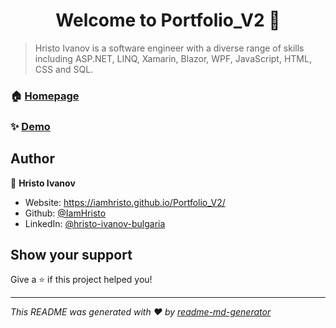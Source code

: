 <h1 align="center">Welcome to Portfolio_V2 👋</h1>
<p>
</p>

> Hristo Ivanov is a software engineer with a diverse range of skills including ASP.NET, LINQ, Xamarin, Blazor, WPF, JavaScript, HTML, CSS and SQL.

### 🏠 [Homepage](https://iamhristo.github.io/Portfolio_V2/)

### ✨ [Demo](https://iamhristo.github.io/Portfolio_V2/)

## Author

👤 **Hristo Ivanov**

* Website: https://iamhristo.github.io/Portfolio_V2/
* Github: [@IamHristo](https://github.com/IamHristo)
* LinkedIn: [@hristo-ivanov-bulgaria](https://linkedin.com/in/hristo-ivanov-bulgaria)

## Show your support

Give a ⭐️ if this project helped you!

***
_This README was generated with ❤️ by [readme-md-generator](https://github.com/kefranabg/readme-md-generator)_